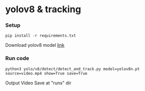 # yolov8 & tracking

### Setup
```
pip install -r requirements.txt
```

Download yolov8 model [link](https://github.com/ultralytics/ultralytics)

### Run code
```
python3 yolo/v8/detect/detect_and_track.py model=yolov8n.pt source=video.mp4 show=True save=True
```

Output Video Save at "runs" dir